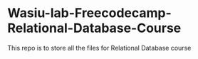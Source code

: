 # Wasiu-lab-Freecodecamp-Relational-Database-Course
This repo is to store all the files for Relational Database course 
